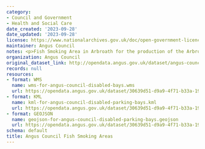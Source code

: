 ```yaml
---
category:
- Council and Government
- Health and Social Care
date_created: '2023-09-28'
date_updated: '2023-09-28'
license: https://www.nationalarchives.gov.uk/doc/open-government-licence/version/3/
maintainer: Angus Council
notes: <p>Fish Smoking Area in Arbroath for the production of the Arbroath Smokie</p>
organization: Angus Council
original_dataset_link: http://opendata.angus.gov.uk/dataset/angus-council-fish-smoking-areas
records: null
resources:
- format: WMS
  name: wms-for-angus-council-disabled-bays.wms
  url: https://opendata.angus.gov.uk/dataset/30639d51-d9a9-4f71-b33a-197c6e9a7858/resource/896cb74d-64f8-406c-8822-9c4d35c41a40/download/wms-for-angus-council-disabled-bays.wms
- format: KML
  name: kml-for-angus-council-disabled-parking-bays.kml
  url: https://opendata.angus.gov.uk/dataset/30639d51-d9a9-4f71-b33a-197c6e9a7858/resource/936621e8-25af-4a3e-a223-67c504a98497/download/kml-for-angus-council-disabled-parking-bays.kml
- format: GEOJSON
  name: geojson-for-angus-council-disabled-parking-bays.geojson
  url: https://opendata.angus.gov.uk/dataset/30639d51-d9a9-4f71-b33a-197c6e9a7858/resource/1694da87-df4f-44c2-8932-10ce39c682a7/download/geojson-for-angus-council-disabled-parking-bays.geojson
schema: default
title: Angus Council Fish Smoking Areas
---
```

